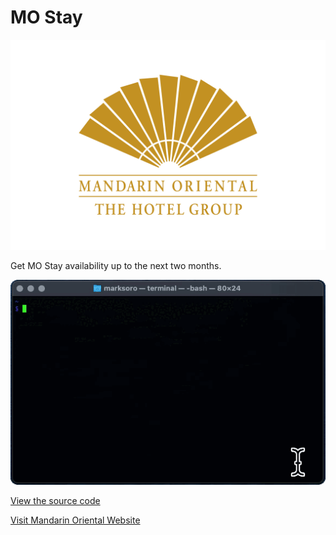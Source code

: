 # MO Stay

![image](https://raw.githubusercontent.com/m-soro/mostay/main/files/logo4.png)

Get MO Stay availability up to the next two months.

<div class="demo"><img src="https://raw.githubusercontent.com/m-soro/mostay/main/files/demo.gif" alt="demo"></div>

[View the source code](https://github.com/m-soro/mostay/blob/main/mostay)

[Visit Mandarin Oriental Website](https://www.mandarinoriental.com/)


